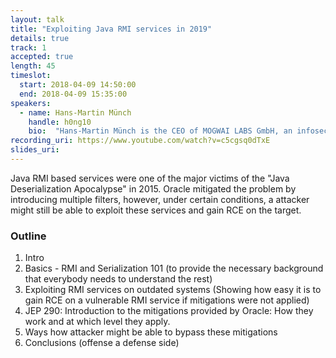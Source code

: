 ```yaml
---
layout: talk
title: "Exploiting Java RMI services in 2019"
details: true
track: 1
accepted: true
length: 45
timeslot:
  start: 2018-04-09 14:50:00
  end: 2018-04-09 15:35:00
speakers:
  - name: Hans-Martin Münch
    handle: h0ng10
    bio:  "Hans-Martin Münch is the CEO of MOGWAI LABS GmbH, an infosec boutique with a strong emphasis on offensive security, based in Neu-Ulm. He also teaches the elective course “penetration testing” at the university of applied sciences Ulm."
recording_uri: https://www.youtube.com/watch?v=c5cgsq0dTxE
slides_uri: 
---
```


Java RMI based services were one of the major victims of the "Java Deserialization Apocalypse" in 2015.
Oracle mitigated the problem by introducing multiple filters, however, under certain conditions, a attacker might still be able to exploit these services and gain RCE on the target.

### Outline
1. Intro
2. Basics - RMI and Serialization 101 (to provide the necessary background that everybody needs to understand the rest)
3. Exploiting RMI services on outdated systems (Showing how easy it is to gain RCE on a vulnerable RMI service if mitigations were not applied)
4. JEP 290: Introduction to the mitigations provided by Oracle: How they work and at which level they apply.
5. Ways how attacker might be able to bypass these mitigations 
6. Conclusions (offense a defense side)

